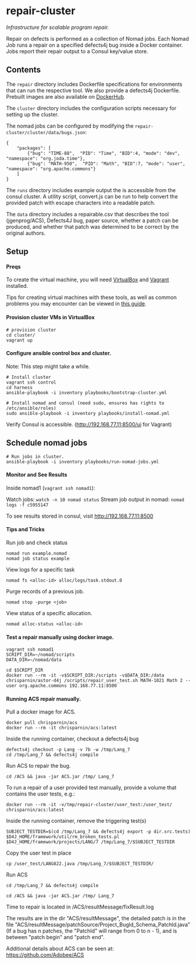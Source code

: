 # repair-cluster

_Infrastructure for scalable program repair._

Repair on defects is performed as a collection of Nomad jobs. Each Nomad Job runs a repair on a specified defects4j bug inside a Docker container. Jobs report their repair output to a Consul key/value store.

## Contents

The `repair` directory includes Dockerfile specifications for environments that can run the respective tool. We also provide a defects4j Dockerfile. Prebuilt images are also available on [DockerHub](https://hub.docker.com/u/chrisparnin/).

The `cluster` directory includes the configuration scripts necessary for setting up the cluster. 

The nomad jobs can be configured by modifying the `repair-cluster/cluster/data/bugs.json`:

```
{
    "packages": [
        {"bug": "TIME-88",  "PID": "Time", "BID":4, "mode": "dev", "namespace": "org.joda.time"},
        {"bug": "MATH-950",  "PID": "Math", "BID":7, "mode": "user", "namespace": "org.apache.commons"}
    ]
}
```

The `runs` directory includes example output the is accessible from the consul cluster. A utility script, convert.js can be run to help convert the provided patch with escape characters into a readable patch.

The `data` directory includes a repairable.csv that describes the tool (jgenprog/ACS), Defects4J bug, paper source, whether a patch can be produced, and whether that patch was determined to be correct by the original authors.

## Setup

#### Preqs

To create the virtual machine, you will need [VirtualBox](https://www.virtualbox.org/) and [Vagrant](https://www.vagrantup.com/) installed.

Tips for creating virtual machines with these tools, as well as common problems you may encounter can be viewed in [this guide](https://github.com/chrisparnin/ComputingEnvironmentsWorkshop/blob/master/VM.md).

#### Provision cluster VMs in VirtualBox

    # provision cluster
    cd cluster/
    vagrant up

#### Configure ansible control box and cluster.

Note: This step might take a while.

    # Install cluster
    vagrant ssh control
    cd harness 
    ansible-playbook -i inventory playbooks/bootstrap-cluster.yml

    # Install nomad and consul (need sudo, ensures has rights to /etc/ansible/roles)
    sudo ansible-playbook -i inventory playbooks/install-nomad.yml

Verify Consul is accessible. (http://192.168.77.11:8500/ui for Vagrant)

## Schedule nomad jobs

    # Run jobs in cluster.
    ansible-playbook -i inventory playbooks/run-nomad-jobs.yml

#### Monitor and See Results

Inside nomad1 (`vagrant ssh nomad1`):

Watch jobs: `watch -n 10 nomad status`
Stream job output in nomad: `nomad logs -f c5955147`

To see results stored in consul, visit http://192.168.77.11:8500

#### Tips and Tricks

Run job and check status
```
nomad run example.nomad
nomad job status example
```

View logs for a specific task
```
nomad fs <alloc-id> alloc/logs/task.stdout.0
```

Purge records of a previous job.
```
nomad stop -purge <job>
```

View status of a specific allocation.
```
nomad alloc-status <alloc-id>
```

#### Test a repair manually using docker image.

```
vagrant ssh nomad1
SCRIPT_DIR=~/nomad/scripts
DATA_DIR=~/nomad/data

cd $SCRIPT_DIR 
docker run --rm -it -v$SCRIPT_DIR:/scripts -v$DATA_DIR:/data chrisparnin/astor-d4j /scripts/repair_user_test.sh MATH-1021 Math 2 --user org.apache.commons 192.168.77.11:8500
```

#### Running ACS repair manually.

Pull a docker image for ACS.
```
docker pull chrisparnin/acs
docker run --rm -it chrisparnin/acs:latest
```

Inside the running container, checkout a defects4j bug
```
defects4j checkout -p Lang -v 7b -w /tmp/Lang_7
cd /tmp/Lang_7 && defects4j compile
```

Run ACS to repair the bug.
```
cd /ACS && java -jar ACS.jar /tmp/ Lang_7
```

To run a repair of a user provided test manually, provide a volume that contains the user tests, e.g.:
```
docker run --rm -it -v/tmp/repair-cluster/user_test:/user_test/ chrisparnin/acs:latest
```

Inside the running container, remove the triggering test(s)
```
SUBJECT_TESTDIR=$(cd /tmp/Lang_7 && defects4j export -p dir.src.tests)
$D4J_HOME/framework/util/rm_broken_tests.pl $D4J_HOME/framework/projects/LANG/7 /tmp/Lang_7/$SUBJECT_TESTDIR
```
Copy the user test in place
```
cp /user_test/LANG822.java /tmp/Lang_7/$SUBJECT_TESTDIR/
```

Run ACS
```
cd /tmp/Lang_7 && defects4j compile

cd /ACS && java -jar ACS.jar /tmp/ Lang_7
```

Time to repair is located in /ACS/resultMessage/fixResult.log

The results are in the dir "ACS/resultMessage", the detailed patch is in the file "ACS/resultMessage/patchSource/Project_BugId_Schema_PatchId.java"(If a bug has n patches, the "PatchId" will range from 0 to n - 1), and is between "patch begin" and "patch end".

Additional details about ACS can be seen at: https://github.com/Adobee/ACS
